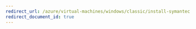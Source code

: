 ```yaml
---
redirect_url: /azure/virtual-machines/windows/classic/install-symantec
redirect_document_id: true
---
```

